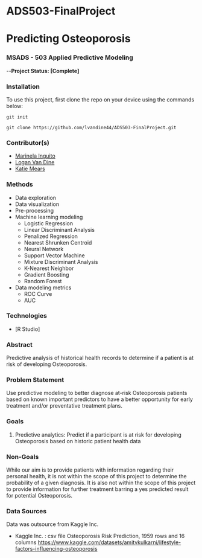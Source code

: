 # ADS503-FinalProject
# Predicting Osteoporosis
### MSADS - 503 Applied Predictive Modeling

--**Project Status: [Complete]**

### Installation

To use this project, first clone the repo on your device using the commands below:

`git init`

`git clone https://github.com/lvandine44/ADS503-FinalProject.git`

### Contributor(s)    

* [Marinela Inguito](https://github.com/minguito17)
* [Logan Van Dine](https://github.com/lvandine44)
* [Katie Mears](https://github.com/KatieMears628)

### Methods  
* Data exploration
* Data visualization  
* Pre-processing    
* Machine learning modeling
  * Logistic Regression
  * Linear Discriminant Analysis
  * Penalized Regression
  * Nearest Shrunken Centroid
  * Neural Network
  * Support Vector Machine
  * Mixture Discriminant Analysis
  * K-Nearest Neighbor
  * Gradient Boosting
  * Random Forest
* Data modeling metrics
  * ROC Curve
  * AUC


### Technologies  
* [R Studio] 

### Abstract 
Predictive analysis of historical health records to determine if a patient is at risk of developing Osteoporosis.

### Problem Statement
Use predictive modeling to better diagnose at-risk Osteoporosis patients based on known important predictors to have a better opportunity for early treatment and/or preventative treatment plans.


### Goals 
1. Predictive analytics: Predict if a participant is at risk for developing Osteoporosis based on historic patient health data
   
### Non-Goals 
While our aim is to provide patients with information regarding their personal health, it is not within the scope of this project to determine the probability of a given diagnosis. It is also not within the scope of this project to provide information for further treatment barring a yes predicted result for potential Osteoporosis.

### Data Sources 
Data was outsource from Kaggle Inc.

* Kaggle Inc. : csv file Osteoporosis Risk Prediction, 1959 rows and 16 columns
https://www.kaggle.com/datasets/amitvkulkarni/lifestyle-factors-influencing-osteoporosis
